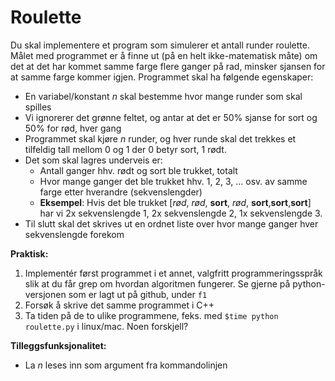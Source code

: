 # Roulette
Du skal implementere et program som simulerer et antall runder roulette. Målet med programmet er å finne ut (på en helt ikke-matematisk måte) om det at det har kommet samme farge flere ganger på rad, minsker sjansen for at samme farge kommer igjen. Programmet skal ha følgende egenskaper:

  * En variabel/konstant *n* skal bestemme hvor mange runder som skal spilles
  * Vi ignorerer det grønne feltet, og antar at det er 50% sjanse for sort og 50% for rød, hver gang
  * Programmet skal kjøre *n* runder, og hver runde skal det trekkes et tilfeldig tall mellom 0 og 1 der 0 betyr sort, 1 rødt.
  * Det som skal lagres underveis er:
    * Antall ganger hhv. rødt og sort ble trukket, totalt
    * Hvor mange ganger det ble trukket hhv. 1, 2, 3, ... osv. av samme farge etter hverandre (sekvenslengder)
    * **Eksempel**: Hvis det ble trukket [*rød*, *rød*, **sort**, *rød*, **sort**,**sort**,**sort**] har vi 2x sekvenslengde 1, 2x sekvenslengde 2, 1x sekvenslengde 3. 
  * Til slutt skal det skrives ut en ordnet liste over hvor mange ganger hver sekvenslengde forekom

**Praktisk:**

  1. Implementér først programmet i et annet, valgfritt programmeringsspråk slik at du får grep om hvordan algoritmen fungerer. Se gjerne på python-versjonen som er lagt ut på github, under `f1`
  3. Forsøk å skrive det samme programmet i C++
  4. Ta tiden på de to ulike programmene, feks. med `$time python roulette.py` i linux/mac. Noen forskjell?

**Tilleggsfunksjonalitet:**

  * La *n* leses inn som argument fra kommandolinjen

